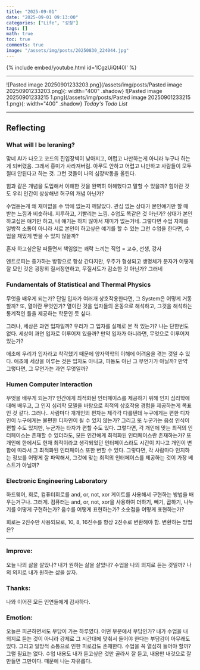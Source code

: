 ```yaml
---
title: "2025-09-01"
date: "2025-09-01 09:13:00"
categories: ["Life", "성찰"]
tags: []
math: true
toc: true
comments: true
image: "/assets/img/posts/20250830_224044.jpg"
---
```


{% include embed/youtube.html id='lCgzUiQt40I' %}



---

![Pasted image 20250901233203.png](/assets/img/posts/Pasted image 20250901233203.png){: width="400" .shadow}
![Pasted image 20250901233215 1.png](/assets/img/posts/Pasted image 20250901233215 1.png){: width="400" .shadow}
_Today's Todo List_

---
## Reflecting
### What will I be leraning?
맞네 AI가 나오고 코드의 진입장벽이 낮아지고, 어렵고 나만하는게 아니라 누구나 하는게 되버렸음. 그래서 흥미가 사라져버림. 아무도 안하고 어렵고 나만하고 사람들이 모두 절대 안된다고 하는 것. 그런 것들이 나의 심장박동을 올린다.

힘과 같은 개념을 도입해서 이해한 것을 완벽히 이해했다고 말할 수 있을까? 힘이란 것도 우리 인간이 상상해낸 허구의 개념 아닌가?

수업듣는게 왜 재미없을 수 밖에 없는지 깨달았다. 관심 없는 상대가 본인얘기만 할 때 받는 느낌과 비슷하네. 지루하고, 기빨리는 느낌. 수업도 똑같은 것 아닌가? 상대가 본인 하고싶은 얘기만 하고, 내 얘기는 하지 않아서 재미가 없는거네. 그렇다면 수업 자체를 일방적 소통이 아니라 서로 본인이 하고싶은 얘기를 할 수 있는 그런 수업을 한다면, 수업을 재밌게 받을 수 있지 않을까?

혼자 하고싶은말 떠들면서 책임없는 쾌락 느끼는 직업 = 교수, 선생, 강사

엔트로피는 증가하는 방향으로 항상 간다지만, 우주가 형성되고 생명체가 분자가 어떻게 잘 모인 것은 굉장히 질서정연하고, 무질서도가 감소한 것 아닌가? 그러네
### Fundamentals of Statistical and Thermal Physics
무엇을 배우게 되는가? 단일 입자가 여러개 상호작용한다면, 그 System은 어떻게 거동할까? 또, 열이란 무엇인가? 열이란 것을 입자들의 운동으로 해석하고, 그것을 해석하는 통계적인 틀을 제공하는 학문인 듯 싶다.

그러나, 세상은 과연 입자일까? 우리가 그 입자를 실제로 본 적 있는가? 나는 단한번도 없다. 세상이 과연 입자로 이루어져 있을까? 만약 입자가 아니라면, 무엇으로 이루어져 있는가?

애초에 우리가 입자라고 착각했기 때문에 양자역학의 이해에 어려움을 겪는 것일 수 있다. 애초에 세상을 이루는 것은 입자도 아니고, 파동도 아닌 그 무언가가 아닐까? 만약 그렇다면, 그 무언가는 과연 무엇일까?

### Humen Computer Interaction
무엇을 배우게 되는가? 인간에게 최적화된 인터페이스를 제공하기 위해 인지 심리학에 대해 배우고, 그 인지 심리학 모델을 바탕으로 최적의 상호작용 경험을 제공하는게 목표인 것 같다. 그러나.. 사람마다 개개인의 편차는 제각각 다를텐데 누구에게는 편한 디자인이 누구에게는 불편한 디자인이 될 수 있지 않는가? 그리고 또 누군가는 음성 인식이 편할 수도 있지만, 누군가는 타자가 편할 수도 있다. 그렇다면, 각 개인에 맞는 최적의 인터페이스는 존재할 수 있더라도, 모든 인간에게 최적화된 인터페이스란 존재하는가? 또 개인에 한에서도 현재 최적이라고 생각되었던 인터페이스라도 시간이 지나고 개인이 변함에 따라서 그 최적화된 인터페이스 또한 변할 수 있다. 그렇다면, 각 사람마다 인지하는 정보를 어떻게 잘 파악해서, 그것에 맞는 최적의 인터페이스를 제공하는 것이 가장 베스트가 아닐까?

### Electronic Engineering Laboratory
하드웨어, 회로, 컴퓨터회로를 and, or, not, xor 게이트를 사용해서 구현하는 방법을 배우는거구나. 그러게. 컴퓨터는 and, or, not, xor을 사용하여 더하기, 빼기, 곱하기, 나누기를 어떻게 구현하는가? 음수를 어떻게 표현하는가? 소숫점을 어떻게 표현하는가? 

회로는 2진수만 사용되므로, 10, 8, 16진수를 항상 2진수로 변환해야 함. 변환하는 방법은? 

---
### Improve: 
오늘 나의 삶을 살았나? 내가 원하는 삶을 살았나? 수업을 나의 의지로 듣는 것일까? 나의 의지로 내가 원하는 삶을 살자.
### Thanks: 
나와 이어진 모든 인연들에게 감사하다.
### Emotion: 
오늘은 피곤하면서도 부담이 가는 하루였다. 어떤 부분에서 부담인가? 내가 수업을 내 의지로 듣는 것이 아니라 강제로 그 시간대에 맞춰서 들어야 한다는 부담감이 아무래도 있다. 그리고 일방적 소통으로 인한 피로감도 존재한다. 수업을 꼭 열심히 들어야 할까? 그럴 필요는 없다. 수업 내용도 내가 듣고싶은 것만 골라서 잘 듣고, 내용만 내것으로 잘 만들면 그만이다. 때문에 나는 자유롭다.